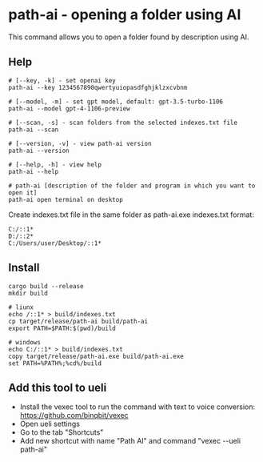 # path-ai - opening a folder using AI
This command allows you to open a folder found by description using AI.

## Help
```shell
# [--key, -k] - set openai key
path-ai --key 1234567890qwertyuiopasdfghjklzxcvbnm

# [--model, -m] - set gpt model, default: gpt-3.5-turbo-1106
path-ai --model gpt-4-1106-preview

# [--scan, -s] - scan folders from the selected indexes.txt file
path-ai --scan

# [--version, -v] - view path-ai version
path-ai --version

# [--help, -h] - view help
path-ai --help

# path-ai [description of the folder and program in which you want to open it]
path-ai open terminal on desktop
```

Create indexes.txt file in the same folder as path-ai.exe
indexes.txt format:
```
C:/::1*
D:/::2*
C:/Users/user/Desktop/::1*
```

## Install
```shell
cargo build --release
mkdir build

# liunx
echo /::1* > build/indexes.txt
cp target/release/path-ai build/path-ai
export PATH=$PATH:$(pwd)/build

# windows
echo C:/::1* > build/indexes.txt
copy target/release/path-ai.exe build/path-ai.exe
set PATH=%PATH%;%cd%/build
```

## Add this tool to ueli
- Install the vexec tool to run the command with text to voice conversion: https://github.com/binqbit/vexec
- Open ueli settings
- Go to the tab "Shortcuts"
- Add new shortcut with name "Path AI" and command "vexec --ueli path-ai"
